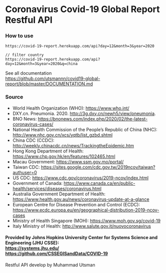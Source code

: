 # Coronavirus Covid-19 Global Report Restful API

### How to use
```
https://covid-19-report.herokuapp.com/api?day=12&month=3&year=2020

// filter country
https://covid-19-report.herokuapp.com/api?day=12&month=3&year=2020&q=china
```

See all documentation <br>
https://github.com/utsmannn/covid19-global-report/blob/master/DOCUMENTATION.md

### Source
- World Health Organization (WHO): https://www.who.int/
- DXY.cn. Pneumonia. 2020. http://3g.dxy.cn/newh5/view/pneumonia.
- BNO News: https://bnonews.com/index.php/2020/02/the-latest-coronavirus-cases/
- National Health Commission of the People’s Republic of China (NHC): http://www.nhc.gov.cn/xcs/yqtb/list_gzbd.shtml
- China CDC (CCDC): http://weekly.chinacdc.cn/news/TrackingtheEpidemic.htm
- Hong Kong Department of Health: https://www.chp.gov.hk/en/features/102465.html
- Macau Government: https://www.ssm.gov.mo/portal/
- Taiwan CDC: https://sites.google.com/cdc.gov.tw/2019ncov/taiwan?authuser=0
- US CDC: https://www.cdc.gov/coronavirus/2019-ncov/index.html
- Government of Canada: https://www.canada.ca/en/public-health/services/diseases/coronavirus.html
- Australia Government Department of Health: https://www.health.gov.au/news/coronavirus-update-at-a-glance
- European Centre for Disease Prevention and Control (ECDC): https://www.ecdc.europa.eu/en/geographical-distribution-2019-ncov-cases
- Ministry of Health Singapore (MOH): https://www.moh.gov.sg/covid-19
- Italy Ministry of Health: http://www.salute.gov.it/nuovocoronavirus

#### Provided by Johns Hopkins University Center for Systems Science and Engineering (JHU CSSE): <br> https://systems.jhu.edu/ <br> https://github.com/CSSEGISandData/COVID-19

Restful API develop by Muhammad Utsman